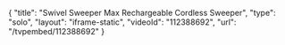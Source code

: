 {
    "title": "Swivel Sweeper Max Rechargeable Cordless Sweeper",
    "type": "solo",
    "layout": "iframe-static",
    "videoId": "112388692",
    "url": "\/tvpembed\/112388692"
}